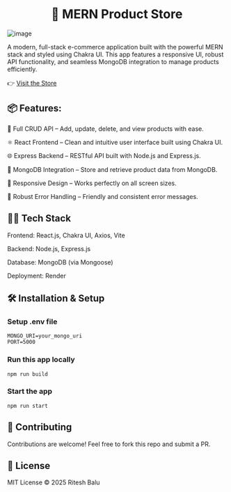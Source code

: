 <h1 align="center">🛒 MERN Product Store</h1>

![image](https://github.com/user-attachments/assets/0272a576-15bf-4547-a8e4-3ec03f9a8e5a)

A modern, full-stack e-commerce application built with the powerful MERN stack and styled using Chakra UI. This app features a responsive UI, robust API functionality, and seamless MongoDB integration to manage products efficiently.

👉 [Visit the Store](https://mern-project-product-store.onrender.com)

## 📦 Features:

🔧 Full CRUD API – Add, update, delete, and view products with ease.

⚛️ React Frontend – Clean and intuitive user interface built using Chakra UI.

🌐 Express Backend – RESTful API built with Node.js and Express.js.

📡 MongoDB Integration – Store and retrieve product data from MongoDB.

📱 Responsive Design – Works perfectly on all screen sizes.

🐞 Robust Error Handling – Friendly and consistent error messages.

## 🧑‍💻 Tech Stack

Frontend: React.js, Chakra UI, Axios, Vite

Backend: Node.js, Express.js

Database: MongoDB (via Mongoose)

Deployment: Render

## 🛠️ Installation & Setup

### Setup .env file

```shell
MONGO_URI=your_mongo_uri
PORT=5000
```

### Run this app locally

```shell
npm run build
```

### Start the app

```shell
npm run start
```

## 🤝 Contributing
Contributions are welcome! Feel free to fork this repo and submit a PR.

## 📄 License
MIT License © 2025 Ritesh Balu






